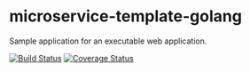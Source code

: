 # microservice-template-golang

Sample application for an executable web application.

[![Build Status](https://travis-ci.org/egymgmbh/microservice-template-golang.svg?branch=master)](https://travis-ci.org/egymgmbh/microservice-template-golang)
[![Coverage Status](https://coveralls.io/repos/github/egymgmbh/microservice-template-golang/badge.svg?branch=master)](https://coveralls.io/github/egymgmbh/microservice-template-golang?branch=master)
